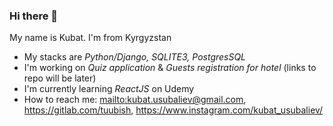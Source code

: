 ### Hi there 👋

My name is Kubat. I'm from Kyrgyzstan
- My stacks are *Python/Django, SQLITE3, PostgresSQL*
- I'm working on *Quiz application* & *Guests registration for hotel* (links to repo will be later)
- I'm currently learning *ReactJS* on Udemy
- How to reach me: <mailto:kubat.usubaliev@gmail.com>, https://gitlab.com/tuubish, https://www.instagram.com/kubat_usubaliev/

